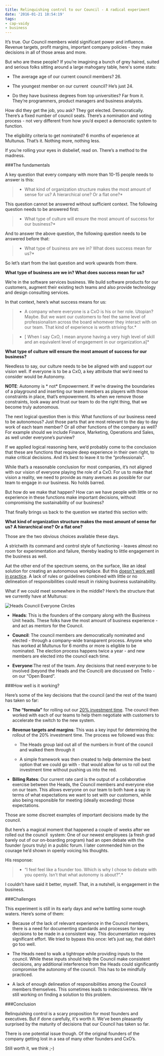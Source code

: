 ```yaml
---
title: Relinquishing control to our Council - A radical experiment
date: '2016-01-21 18:54:19'
tags:
- cap-vaidy
- business
---
```


It’s true. Our Council members wield significant power and influence. Revenue targets, profit margins, important company policies - they make decisions in all of those areas and more.


But who are these people? If you’re imagining a bunch of grey haired, suited and serious folks sitting around a large mahogany table, here's some stats:


*  The average age of our current council members? 26.

    
*  The youngest member on our current  council? He’s just 24.

    
*  Do they have business degrees from top universities? Far from it. They’re programmers, product managers and business analysts.


How did they get the job, you ask? They got elected. Democratically. There’s a fixed number of council seats. There’s a nomination and voting process - not very different from how you’d expect a democratic system to function.


The eligibility criteria to get nominated? 6 months of experience at Multunus. That’s it. Nothing more, nothing less.


If you’re rolling your eyes in disbelief, read on. There’s a method to the madness.


###The fundamentals



A key question that every company with more than 10-15 people needs to answer is this:


> * What kind of organization structure makes the most amount of sense for us? A hierarchical one? Or a flat one?* 


This question cannot be answered without sufficient context. The following question needs to be answered first:


> * What type of culture will ensure the most amount of success for our business?* 


And to answer the above question, the following question needs to be answered before that:


> * What type of business are we in? What does success mean for us?* 


So let’s start from the last question and work upwards from there.


**What type of business are we in? What does success mean for us?**


We’re in the software services business. We build software products for our customers, augment their existing tech teams and also provide technology and design consulting services.


In that context, here’s what success means for us:

> * A company where everyone is a CxO is his or her role. Utopian? Maybe. But we want our customers to feel the same level of professionalism across the board whomever they interact with on our team. That kind of experience is worth striving for.* 

> * [ When I say CxO, I mean anyone having a very high level of skill and an equivalent level of engagement in our organization.a]* 

**What type of culture will ensure the most amount of success for our business?**


Needless to say, our culture needs to be be aligned with and support our vision well. If everyone is to be a CxO, a key attribute that we’d need to consider would be Autonomy.


**NOTE**: Autonomy is * not*  Empowerment. If we’re drawing the boundaries of a playground and inserting our team members as players with those constraints in place, that’s empowerment. Its when we remove those constraints, look away and trust our team to do the right thing, that we become truly autonomous.


The next logical question then is this: What functions of our business need to be autonomous? Just those parts that are most relevant to the day to day work of each team member? Or all other functions of the company as well? For example should we include Finance, Marketing, Operations and Sales, as well under everyone’s purview?


If we applied logical reasoning here, we’d probably come to the conclusion that these are functions that require deep experience in their own right, to make critical decisions. And it’s best to leave it to the “professionals”.


While that’s a reasonable conclusion for most companies, it’s not aligned with our vision of everyone playing the role of a CxO. For us to make that vision a reality, we need to provide as many avenues as possible for our team to engage in our business. No holds barred.


But how do we make that happen? How can we have people with little or no experience in these functions make important decisions, without compromising the sustainability of our business?


That finally brings us back to the question we started this section with:


**What kind of organization structure makes the most amount of sense for us? A hierarchical one? Or a flat one?**


Those are the two obvious choices available these days.


A strictwith its command and control style of functioning - leaves almost no room for experimentation and failure, thereby leading to little engagement in the business as well.


Aat the other end of the spectrum seems, on the surface, like an ideal solution for creating an autonomous workplace. But this 
[doesn't work well in practice](https://open.buffer.com/self-management-hierarchy/). A lack of rules or guidelines combined with little or no delineation of responsibilities could result in risking business sustainability.


What if we could meet somewhere in the middle? Here’s the structure that we currently have at Multunus:


![Heads Council Everyone Circles](https://s3.amazonaws.com/next.multunus.com/wp-content/uploads/2015/09/heads_council_everyone_circles-300x212.jpg)


*  **Heads**: This is the founders of the company along with the Business Unit heads. These folks have the most amount of business experience - and act as mentors for the Council.

    
*  **Council**: The council members are democratically nominated and elected - through a company-wide transparent process. Anyone who has worked at Multunus for 6 months or more is eligible to be nominated. The election process happens twice a year - and new members are elected into the council each time.

    
*  **Everyone**:The rest of the team. Any decisions that need everyone to be involved (beyond the Heads and the Council) are discussed on Trello - on our “Open Board”.


###How well is it working?



Here’s some of the key decisions that the council (and the rest of the team) has taken so far:


*  **The “formula”** for rolling out our [20% investment time](http://www.multunus.com/blog/2016/01/20-investment-time-background-story/). The council then worked with each of our teams to help them negotiate with customers to accelerate the switch to the new system.

    
*  **Revenue targets and margins**: This was a key input for determining the rollout of the 20% investment time. The process we followed was this:

   *  The Heads group laid out all of the numbers in front of the council and walked them through it

    
   *  A simple framework was then created to help determine the best option that we could go with - that would allow for us to roll out the investment time without pushing us into the red.

    
*  **Billing Rates**: Our current rate card is the output of a collaborative exercise between the Heads, the Council members and everyone else on our team. This allows everyone on our team to both have a say in terms of what expectations we want to set with our customers, while also being responsible for meeting (ideally exceeding) those expectations.


Those are some discreet examples of important decisions made by the council.


But here’s a magical moment that happened a couple of weeks after we rolled out the council  system: One of our newest employees (a fresh grad barely out of our on-boarding program) had an open debate with the founder (yours truly) in a public forum. I later commended him on the courage he’d shown in openly voicing his thoughts.


His response:


> * “I feel feel like a founder too. Which is why I chose to debate with you openly. Isn’t that what autonomy is about?”.* 


I couldn’t have said it better, myself. That, in a nutshell, is engagement in the business.


###Challenges



This experiment is still in its early days and we’re battling some rough waters. Here’s some of them:


*  Because of the lack of relevant experience in the Council members, there is a need for documenting standards and processes for key decisions to be made in a consistent way. This documentation requires significant effort. We tried to bypass this once: let’s just say, that didn’t go too well.

    
*  The Heads need to walk a tightrope while providing inputs to the council. While these inputs should help the Council make consistent decisions, any additional interference from the Heads could significantly compromise the autonomy of the council. This has to be mindfully practiced.

    
*  A lack of enough delineation of responsibilities among the Council members themselves. This sometimes leads to indecisiveness. We’re still working on finding a solution to this problem.


###Conclusion



Relinquishing control is a scary proposition for most founders and executives. But if done carefully, it's worth it. We’ve been pleasantly surprised by the maturity of decisions that our Council has taken so far.


There is one potential issue though. Of the original founders of the company getting lost in a sea of many other founders and CxO’s.


Still worth it, we think ;-)
